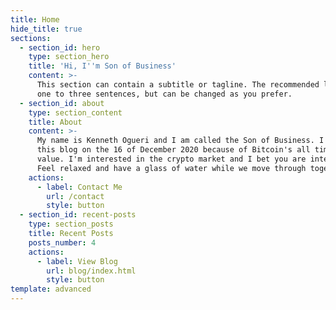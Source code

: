 ```yaml
---
title: Home
hide_title: true
sections:
  - section_id: hero
    type: section_hero
    title: 'Hi, I''m Son of Business'
    content: >-
      This section can contain a subtitle or tagline. The recommended length is
      one to three sentences, but can be changed as you prefer.
  - section_id: about
    type: section_content
    title: About
    content: >-
      My name is Kenneth Ogueri and I am called the Son of Business. I started
      this blog on the 16 of December 2020 because of Bitcoin's all time high
      value. I'm interested in the crypto market and I bet you are interested.
      Feel relaxed and have a glass of water while we move through together. 
    actions:
      - label: Contact Me
        url: /contact
        style: button
  - section_id: recent-posts
    type: section_posts
    title: Recent Posts
    posts_number: 4
    actions:
      - label: View Blog
        url: blog/index.html
        style: button
template: advanced
---
```

